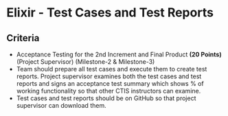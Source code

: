 # Elixir - Test Cases and Test Reports


## Criteria

- Acceptance Testing for the 2nd Increment and Final Product **(20 Points)** (Project Supervisor) (Milestone-2 & Milestone-3)
- Team should prepare all test cases and execute them to create test reports. Project supervisor examines both the test cases and test reports and signs an acceptance test summary which shows % of working functionality so that other CTIS instructors can examine.
- Test cases and test reports should be on GitHub so that project supervisor can download them.
